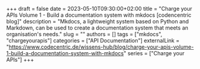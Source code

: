 +++ 
draft = false
date = 2023-05-10T09:30:00+02:00
title = "Charge your APIs Volume 1 - Build a documentation system with mkdocs [codencentric blog]"
description = "Mkdocs, a lightweight system based on Python and Markdown, can be used to create a documentation system that meets an organisation's needs."
slug = ""
authors = []
tags = ["mkdocs", "chargeyourapis"]
categories = ["API Documentation"]
externalLink = "https://www.codecentric.de/wissens-hub/blog/charge-your-apis-volume-1-build-a-documentation-system-with-mkdocs"
series = ["Charge your APIs"]
+++
